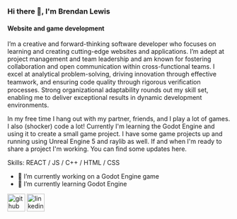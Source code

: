### Hi there 👋, I'm Brendan Lewis
#### Website and game development
I’m a creative and forward-thinking software developer who focuses on learning and creating cutting-edge websites and applications. I’m adept at project management and team leadership and am known for fostering collaboration and open communication within cross-functional teams. I excel at analytical problem-solving, driving innovation through effective teamwork, and ensuring code quality through rigorous veriﬁcation processes. Strong organizational adaptability rounds out my skill set, enabling me to deliver exceptional results in dynamic development environments.

In my free time I hang out with my partner, friends, and I play a lot of games. I also (shocker) code a lot! Currently I'm learning the Godot Engine and using it to create a small game project. I have some game projects up and running using Unreal Engine 5 and raylib as well. If and when I'm ready to share a project I'm working. You can find some updates here.

Skills: REACT / JS / C++ / HTML / CSS

- 🔭 I’m currently working on a Godot Engine game 
- 🌱 I’m currently learning Godot Engine 


[<img src='https://cdn.jsdelivr.net/npm/simple-icons@3.0.1/icons/github.svg' alt='github' height='40'>](https://github.com/brendanjflewis)  [<img src='https://cdn.jsdelivr.net/npm/simple-icons@3.0.1/icons/linkedin.svg' alt='linkedin' height='40'>](https://www.linkedin.com/in/brendanjflewis/)


